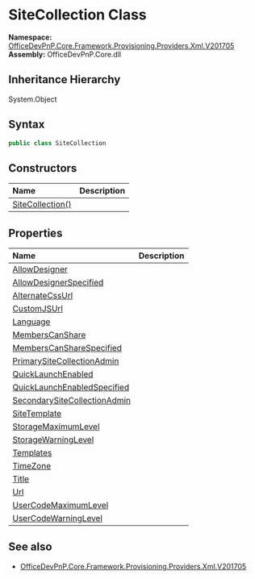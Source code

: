 # SiteCollection Class
  

**Namespace:** [OfficeDevPnP.Core.Framework.Provisioning.Providers.Xml.V201705](OfficeDevPnP.Core.Framework.Provisioning.Providers.Xml.V201705.md)  
**Assembly:** OfficeDevPnP.Core.dll  
## Inheritance Hierarchy
System.Object  
## Syntax
```C#
public class SiteCollection
```
## Constructors
|**Name**|**Description**|
|:-----|:-----|
| [SiteCollection()](OfficeDevPnP.Core.Framework.Provisioning.Providers.Xml.V201705.SiteCollection.ctor1.md) |  
## Properties
|**Name**|**Description**|
|:-----|:-----|
| [AllowDesigner](OfficeDevPnP.Core.Framework.Provisioning.Providers.Xml.V201705.SiteCollection.AllowDesigner.md) | 
| [AllowDesignerSpecified](OfficeDevPnP.Core.Framework.Provisioning.Providers.Xml.V201705.SiteCollection.AllowDesignerSpecified.md) | 
| [AlternateCssUrl](OfficeDevPnP.Core.Framework.Provisioning.Providers.Xml.V201705.SiteCollection.AlternateCssUrl.md) | 
| [CustomJSUrl](OfficeDevPnP.Core.Framework.Provisioning.Providers.Xml.V201705.SiteCollection.CustomJSUrl.md) | 
| [Language](OfficeDevPnP.Core.Framework.Provisioning.Providers.Xml.V201705.SiteCollection.Language.md) | 
| [MembersCanShare](OfficeDevPnP.Core.Framework.Provisioning.Providers.Xml.V201705.SiteCollection.MembersCanShare.md) | 
| [MembersCanShareSpecified](OfficeDevPnP.Core.Framework.Provisioning.Providers.Xml.V201705.SiteCollection.MembersCanShareSpecified.md) | 
| [PrimarySiteCollectionAdmin](OfficeDevPnP.Core.Framework.Provisioning.Providers.Xml.V201705.SiteCollection.PrimarySiteCollectionAdmin.md) | 
| [QuickLaunchEnabled](OfficeDevPnP.Core.Framework.Provisioning.Providers.Xml.V201705.SiteCollection.QuickLaunchEnabled.md) | 
| [QuickLaunchEnabledSpecified](OfficeDevPnP.Core.Framework.Provisioning.Providers.Xml.V201705.SiteCollection.QuickLaunchEnabledSpecified.md) | 
| [SecondarySiteCollectionAdmin](OfficeDevPnP.Core.Framework.Provisioning.Providers.Xml.V201705.SiteCollection.SecondarySiteCollectionAdmin.md) | 
| [SiteTemplate](OfficeDevPnP.Core.Framework.Provisioning.Providers.Xml.V201705.SiteCollection.SiteTemplate.md) | 
| [StorageMaximumLevel](OfficeDevPnP.Core.Framework.Provisioning.Providers.Xml.V201705.SiteCollection.StorageMaximumLevel.md) | 
| [StorageWarningLevel](OfficeDevPnP.Core.Framework.Provisioning.Providers.Xml.V201705.SiteCollection.StorageWarningLevel.md) | 
| [Templates](OfficeDevPnP.Core.Framework.Provisioning.Providers.Xml.V201705.SiteCollection.Templates.md) | 
| [TimeZone](OfficeDevPnP.Core.Framework.Provisioning.Providers.Xml.V201705.SiteCollection.TimeZone.md) | 
| [Title](OfficeDevPnP.Core.Framework.Provisioning.Providers.Xml.V201705.SiteCollection.Title.md) | 
| [Url](OfficeDevPnP.Core.Framework.Provisioning.Providers.Xml.V201705.SiteCollection.Url.md) | 
| [UserCodeMaximumLevel](OfficeDevPnP.Core.Framework.Provisioning.Providers.Xml.V201705.SiteCollection.UserCodeMaximumLevel.md) | 
| [UserCodeWarningLevel](OfficeDevPnP.Core.Framework.Provisioning.Providers.Xml.V201705.SiteCollection.UserCodeWarningLevel.md) | 
## See also
- [OfficeDevPnP.Core.Framework.Provisioning.Providers.Xml.V201705](OfficeDevPnP.Core.Framework.Provisioning.Providers.Xml.V201705.md)

